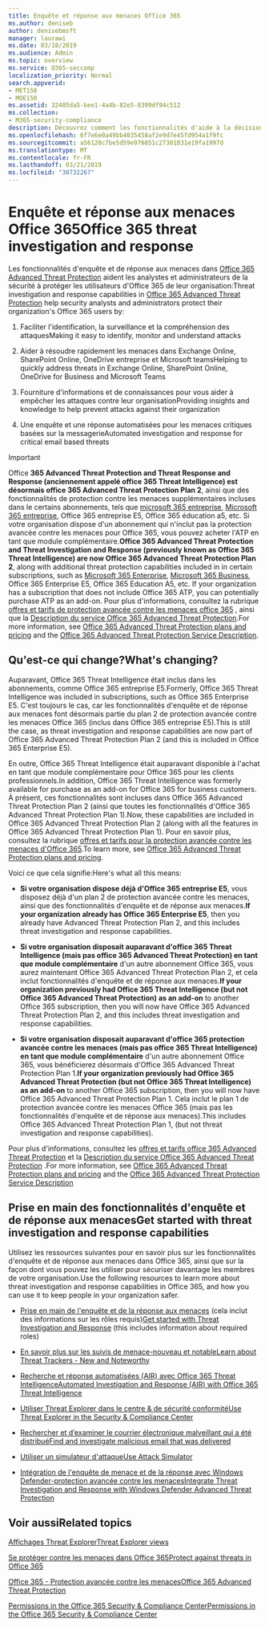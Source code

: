 ```yaml
---
title: Enquête et réponse aux menaces Office 365
ms.author: deniseb
author: denisebmsft
manager: laurawi
ms.date: 03/18/2019
ms.audience: Admin
ms.topic: overview
ms.service: O365-seccomp
localization_priority: Normal
search.appverid:
- MET150
- MOE150
ms.assetid: 32405da5-bee1-4a4b-82e5-8399df94c512
ms.collection:
- M365-security-compliance
description: Découvrez comment les fonctionnalités d'aide à la décision dans Office 365 protection avancée contre les menaces peuvent vous aider à rechercher des menaces contre votre organisation, à répondre aux programmes malveillants, au hameçonnage et à d'autres attaques détectées par Office 365 pour votre part, et à rechercher des menaces. confirme.
ms.openlocfilehash: 6f7e6e0a49bb4035458af2e9d7e45fd954a1f9fc
ms.sourcegitcommit: a56128c7be5d59e976851c27301031e19fa1997d
ms.translationtype: MT
ms.contentlocale: fr-FR
ms.lasthandoff: 03/21/2019
ms.locfileid: "30732267"
---
```

# <a name="office-365-threat-investigation-and-response"></a><span data-ttu-id="bc91d-103">Enquête et réponse aux menaces Office 365</span><span class="sxs-lookup"><span data-stu-id="bc91d-103">Office 365 threat investigation and response</span></span>

<span data-ttu-id="bc91d-104">Les fonctionnalités d'enquête et de réponse aux menaces dans [Office 365 Advanced Threat Protection](office-365-atp.md) aident les analystes et administrateurs de la sécurité à protéger les utilisateurs d'Office 365 de leur organisation:</span><span class="sxs-lookup"><span data-stu-id="bc91d-104">Threat investigation and response capabilities in [Office 365 Advanced Threat Protection](office-365-atp.md) help security analysts and administrators protect their organization's Office 365 users by:</span></span>
  
1. <span data-ttu-id="bc91d-105">Faciliter l'identification, la surveillance et la compréhension des attaques</span><span class="sxs-lookup"><span data-stu-id="bc91d-105">Making it easy to identify, monitor and understand attacks</span></span>
    
2. <span data-ttu-id="bc91d-106">Aider à résoudre rapidement les menaces dans Exchange Online, SharePoint Online, OneDrive entreprise et Microsoft teams</span><span class="sxs-lookup"><span data-stu-id="bc91d-106">Helping to quickly address threats in Exchange Online, SharePoint Online, OneDrive for Business and Microsoft Teams</span></span>
    
3. <span data-ttu-id="bc91d-107">Fourniture d'informations et de connaissances pour vous aider à empêcher les attaques contre leur organisation</span><span class="sxs-lookup"><span data-stu-id="bc91d-107">Providing insights and knowledge to help prevent attacks against their organization</span></span>

4. <span data-ttu-id="bc91d-108">Une enquête et une réponse automatisées pour les menaces critiques basées sur la messagerie</span><span class="sxs-lookup"><span data-stu-id="bc91d-108">Automated investigation and response for critical email based threats</span></span>
    
> [!IMPORTANT]
> <span data-ttu-id="bc91d-109">Office **365 Advanced Threat Protection and Threat Response and Response (anciennement appelé office 365 Threat Intelligence) est désormais office 365 Advanced Threat Protection Plan 2**, ainsi que des fonctionnalités de protection contre les menaces supplémentaires incluses dans le certains abonnements, tels que [microsoft 365 entreprise](https://www.microsoft.com/microsoft-365/enterprise/home), [Microsoft 365 entreprise](https://www.microsoft.com/microsoft-365/business), Office 365 entreprise E5, Office 365 éducation a5, etc. Si votre organisation dispose d'un abonnement qui n'inclut pas la protection avancée contre les menaces pour Office 365, vous pouvez acheter l'ATP en tant que module complémentaire.</span><span class="sxs-lookup"><span data-stu-id="bc91d-109">**Office 365 Advanced Threat Protection and Threat Investigation and Response (previously known as Office 365 Threat Intelligence) are now Office 365 Advanced Threat Protection Plan 2**, along with additional threat protection capabilities included in in certain subscriptions, such as [Microsoft 365 Enterprise](https://www.microsoft.com/microsoft-365/enterprise/home), [Microsoft 365 Business](https://www.microsoft.com/microsoft-365/business), Office 365 Enterprise E5, Office 365 Education A5, etc. If your organization has a subscription that does not include Office 365 ATP, you can potentially purchase ATP as an add-on.</span></span> <span data-ttu-id="bc91d-110">Pour plus d'informations, consultez la rubrique [offres et tarifs de protection avancée contre les menaces office 365](https://products.office.com/exchange/advance-threat-protection) , ainsi que la [Description du service Office 365 Advanced Threat Protection](https://docs.microsoft.com/office365/servicedescriptions/office-365-advanced-threat-protection-service-description#whats-new-in-office-365-advanced-threat-protection-atp).</span><span class="sxs-lookup"><span data-stu-id="bc91d-110">For more information, see [Office 365 Advanced Threat Protection plans and pricing](https://products.office.com/exchange/advance-threat-protection) and the [Office 365 Advanced Threat Protection Service Description](https://docs.microsoft.com/office365/servicedescriptions/office-365-advanced-threat-protection-service-description#whats-new-in-office-365-advanced-threat-protection-atp).</span></span> 
  
## <a name="whats-changing"></a><span data-ttu-id="bc91d-111">Qu'est-ce qui change?</span><span class="sxs-lookup"><span data-stu-id="bc91d-111">What's changing?</span></span>

<span data-ttu-id="bc91d-112">Auparavant, Office 365 Threat Intelligence était inclus dans les abonnements, comme Office 365 entreprise E5.</span><span class="sxs-lookup"><span data-stu-id="bc91d-112">Formerly, Office 365 Threat Intelligence was included in subscriptions, such as Office 365 Enterprise E5.</span></span> <span data-ttu-id="bc91d-113">C'est toujours le cas, car les fonctionnalités d'enquête et de réponse aux menaces font désormais partie du plan 2 de protection avancée contre les menaces Office 365 (inclus dans Office 365 entreprise E5).</span><span class="sxs-lookup"><span data-stu-id="bc91d-113">This is still the case, as threat investigation and response capabilities are now part of Office 365 Advanced Threat Protection Plan 2 (and this is included in Office 365 Enterprise E5).</span></span> 

<span data-ttu-id="bc91d-114">En outre, Office 365 Threat Intelligence était auparavant disponible à l'achat en tant que module complémentaire pour Office 365 pour les clients professionnels.</span><span class="sxs-lookup"><span data-stu-id="bc91d-114">In addition, Office 365 Threat Intelligence was formerly available for purchase as an add-on for Office 365 for business customers.</span></span> <span data-ttu-id="bc91d-115">À présent, ces fonctionnalités sont incluses dans Office 365 Advanced Threat Protection Plan 2 (ainsi que toutes les fonctionnalités d'Office 365 Advanced Threat Protection Plan 1).</span><span class="sxs-lookup"><span data-stu-id="bc91d-115">Now, these capabilities are included in Office 365 Advanced Threat Protection Plan 2 (along with all the features in Office 365 Advanced Threat Protection Plan 1).</span></span> <span data-ttu-id="bc91d-116">Pour en savoir plus, consultez la rubrique [offres et tarifs pour la protection avancée contre les menaces d'Office 365](https://products.office.com/exchange/advance-threat-protection).</span><span class="sxs-lookup"><span data-stu-id="bc91d-116">To learn more, see [Office 365 Advanced Threat Protection plans and pricing](https://products.office.com/exchange/advance-threat-protection).</span></span>

<span data-ttu-id="bc91d-117">Voici ce que cela signifie:</span><span class="sxs-lookup"><span data-stu-id="bc91d-117">Here's what all this means:</span></span>

- <span data-ttu-id="bc91d-118">**Si votre organisation dispose déjà d'Office 365 entreprise E5**, vous disposez déjà d'un plan 2 de protection avancée contre les menaces, ainsi que des fonctionnalités d'enquête et de réponse aux menaces.</span><span class="sxs-lookup"><span data-stu-id="bc91d-118">**If your organization already has Office 365 Enterprise E5**, then you already have Advanced Threat Protection Plan 2, and this includes threat investigation and response capabilities.</span></span>

- <span data-ttu-id="bc91d-119">**Si votre organisation disposait auparavant d'office 365 Threat Intelligence (mais pas office 365 Advanced Threat Protection) en tant que module complémentaire** d'un autre abonnement Office 365, vous aurez maintenant Office 365 Advanced Threat Protection Plan 2, et cela inclut fonctionnalités d'enquête et de réponse aux menaces.</span><span class="sxs-lookup"><span data-stu-id="bc91d-119">**If your organization previously had Office 365 Threat Intelligence (but not Office 365 Advanced Threat Protection) as an add-on** to another Office 365 subscription, then you will now have Office 365 Advanced Threat Protection Plan 2, and this includes threat investigation and response capabilities.</span></span> 

- <span data-ttu-id="bc91d-120">**Si votre organisation disposait auparavant d'office 365 protection avancée contre les menaces (mais pas office 365 Threat Intelligence) en tant que module complémentaire** d'un autre abonnement Office 365, vous bénéficierez désormais d'Office 365 Advanced Threat Protection Plan 1.</span><span class="sxs-lookup"><span data-stu-id="bc91d-120">**If your organization previously had Office 365 Advanced Threat Protection (but not Office 365 Threat Intelligence) as an add-on** to another Office 365 subscription, then you will now have Office 365 Advanced Threat Protection Plan 1.</span></span> <span data-ttu-id="bc91d-121">Cela inclut le plan 1 de protection avancée contre les menaces Office 365 (mais pas les fonctionnalités d'enquête et de réponse aux menaces).</span><span class="sxs-lookup"><span data-stu-id="bc91d-121">This includes Office 365 Advanced Threat Protection Plan 1, (but not threat investigation and response capabilities).</span></span>

<span data-ttu-id="bc91d-122">Pour plus d'informations, consultez les [offres et tarifs office 365 Advanced Threat Protection](https://products.office.com/exchange/advance-threat-protection) et la [Description du service Office 365 Advanced Threat Protection](https://docs.microsoft.com/office365/servicedescriptions/office-365-advanced-threat-protection-service-description#whats-new-in-office-365-advanced-threat-protection-atp) .</span><span class="sxs-lookup"><span data-stu-id="bc91d-122">For more information, see [Office 365 Advanced Threat Protection plans and pricing](https://products.office.com/exchange/advance-threat-protection) and the [Office 365 Advanced Threat Protection Service Description](https://docs.microsoft.com/office365/servicedescriptions/office-365-advanced-threat-protection-service-description#whats-new-in-office-365-advanced-threat-protection-atp)</span></span>

## <a name="get-started-with-threat-investigation-and-response-capabilities"></a><span data-ttu-id="bc91d-123">Prise en main des fonctionnalités d'enquête et de réponse aux menaces</span><span class="sxs-lookup"><span data-stu-id="bc91d-123">Get started with threat investigation and response capabilities</span></span>

<span data-ttu-id="bc91d-124">Utilisez les ressources suivantes pour en savoir plus sur les fonctionnalités d'enquête et de réponse aux menaces dans Office 365, ainsi que sur la façon dont vous pouvez les utiliser pour sécuriser davantage les membres de votre organisation.</span><span class="sxs-lookup"><span data-stu-id="bc91d-124">Use the following resources to learn more about threat investigation and response capabilities in Office 365, and how you can use it to keep people in your organization safer.</span></span>
  
- <span data-ttu-id="bc91d-125">[Prise en main de l'enquête et de la réponse aux menaces](get-started-with-ti.md) (cela inclut des informations sur les rôles requis)</span><span class="sxs-lookup"><span data-stu-id="bc91d-125">[Get started with Threat Investigation and Response](get-started-with-ti.md) (this includes information about required roles)</span></span> 
    
- [<span data-ttu-id="bc91d-126">En savoir plus sur les suivis de menace-nouveau et notable</span><span class="sxs-lookup"><span data-stu-id="bc91d-126">Learn about Threat Trackers - New and Noteworthy</span></span>](threat-trackers.md)

- [<span data-ttu-id="bc91d-127">Recherche et réponse automatisées (AIR) avec Office 365 Threat Intelligence</span><span class="sxs-lookup"><span data-stu-id="bc91d-127">Automated Investigation and Response (AIR) with Office 365 Threat Intelligence</span></span>](automated-investigation-response-office.md)

- [<span data-ttu-id="bc91d-128">Utiliser Threat Explorer dans le centre &amp; de sécurité conformité</span><span class="sxs-lookup"><span data-stu-id="bc91d-128">Use Threat Explorer in the Security &amp; Compliance Center</span></span>](use-explorer-in-security-and-compliance.md)
    
- [<span data-ttu-id="bc91d-129">Rechercher et d’examiner le courrier électronique malveillant qui a été distribué</span><span class="sxs-lookup"><span data-stu-id="bc91d-129">Find and investigate malicious email that was delivered</span></span>](investigate-malicious-email-that-was-delivered.md)
    
- [<span data-ttu-id="bc91d-130">Utiliser un simulateur d'attaque</span><span class="sxs-lookup"><span data-stu-id="bc91d-130">Use Attack Simulator</span></span>](attack-simulator.md)
    
- [<span data-ttu-id="bc91d-131">Intégration de l'enquête de menace et de la réponse avec Windows Defender-protection avancée contre les menaces</span><span class="sxs-lookup"><span data-stu-id="bc91d-131">Integrate Threat Investigation and Response with Windows Defender Advanced Threat Protection</span></span>](integrate-office-365-ti-with-wdatp.md)
    
## <a name="related-topics"></a><span data-ttu-id="bc91d-132">Voir aussi</span><span class="sxs-lookup"><span data-stu-id="bc91d-132">Related topics</span></span>

[<span data-ttu-id="bc91d-133">Affichages Threat Explorer</span><span class="sxs-lookup"><span data-stu-id="bc91d-133">Threat Explorer views</span></span>](threat-explorer-views.md)

[<span data-ttu-id="bc91d-134">Se protéger contre les menaces dans Office 365</span><span class="sxs-lookup"><span data-stu-id="bc91d-134">Protect against threats in Office 365</span></span>](protect-against-threats.md)
  
[<span data-ttu-id="bc91d-135">Office 365 - Protection avancée contre les menaces</span><span class="sxs-lookup"><span data-stu-id="bc91d-135">Office 365 Advanced Threat Protection</span></span>](office-365-atp.md)
  
[<span data-ttu-id="bc91d-136">Permissions in the Office 365 Security &amp; Compliance Center</span><span class="sxs-lookup"><span data-stu-id="bc91d-136">Permissions in the Office 365 Security &amp; Compliance Center</span></span>](permissions-in-the-security-and-compliance-center.md)
 
